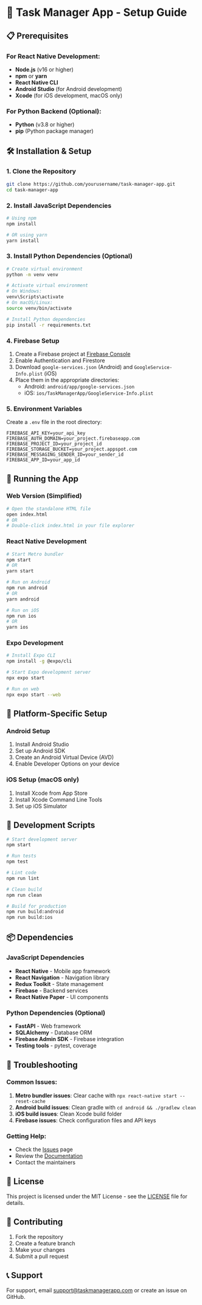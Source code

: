 # 🚀 Task Manager App - Setup Guide

## 📋 Prerequisites

### For React Native Development:
- **Node.js** (v16 or higher)
- **npm** or **yarn**
- **React Native CLI**
- **Android Studio** (for Android development)
- **Xcode** (for iOS development, macOS only)

### For Python Backend (Optional):
- **Python** (v3.8 or higher)
- **pip** (Python package manager)

## 🛠️ Installation & Setup

### 1. Clone the Repository
```bash
git clone https://github.com/yourusername/task-manager-app.git
cd task-manager-app
```

### 2. Install JavaScript Dependencies
```bash
# Using npm
npm install

# OR using yarn
yarn install
```

### 3. Install Python Dependencies (Optional)
```bash
# Create virtual environment
python -m venv venv

# Activate virtual environment
# On Windows:
venv\Scripts\activate
# On macOS/Linux:
source venv/bin/activate

# Install Python dependencies
pip install -r requirements.txt
```

### 4. Firebase Setup
1. Create a Firebase project at [Firebase Console](https://console.firebase.google.com/)
2. Enable Authentication and Firestore
3. Download `google-services.json` (Android) and `GoogleService-Info.plist` (iOS)
4. Place them in the appropriate directories:
   - Android: `android/app/google-services.json`
   - iOS: `ios/TaskManagerApp/GoogleService-Info.plist`

### 5. Environment Variables
Create a `.env` file in the root directory:
```env
FIREBASE_API_KEY=your_api_key
FIREBASE_AUTH_DOMAIN=your_project.firebaseapp.com
FIREBASE_PROJECT_ID=your_project_id
FIREBASE_STORAGE_BUCKET=your_project.appspot.com
FIREBASE_MESSAGING_SENDER_ID=your_sender_id
FIREBASE_APP_ID=your_app_id
```

## 🚀 Running the App

### Web Version (Simplified)
```bash
# Open the standalone HTML file
open index.html
# OR
# Double-click index.html in your file explorer
```

### React Native Development
```bash
# Start Metro bundler
npm start
# OR
yarn start

# Run on Android
npm run android
# OR
yarn android

# Run on iOS
npm run ios
# OR
yarn ios
```

### Expo Development
```bash
# Install Expo CLI
npm install -g @expo/cli

# Start Expo development server
npx expo start

# Run on web
npx expo start --web
```

## 📱 Platform-Specific Setup

### Android Setup
1. Install Android Studio
2. Set up Android SDK
3. Create an Android Virtual Device (AVD)
4. Enable Developer Options on your device

### iOS Setup (macOS only)
1. Install Xcode from App Store
2. Install Xcode Command Line Tools
3. Set up iOS Simulator

## 🔧 Development Scripts

```bash
# Start development server
npm start

# Run tests
npm test

# Lint code
npm run lint

# Clean build
npm run clean

# Build for production
npm run build:android
npm run build:ios
```

## 📦 Dependencies

### JavaScript Dependencies
- **React Native** - Mobile app framework
- **React Navigation** - Navigation library
- **Redux Toolkit** - State management
- **Firebase** - Backend services
- **React Native Paper** - UI components

### Python Dependencies (Optional)
- **FastAPI** - Web framework
- **SQLAlchemy** - Database ORM
- **Firebase Admin SDK** - Firebase integration
- **Testing tools** - pytest, coverage

## 🐛 Troubleshooting

### Common Issues:

1. **Metro bundler issues**: Clear cache with `npx react-native start --reset-cache`
2. **Android build issues**: Clean gradle with `cd android && ./gradlew clean`
3. **iOS build issues**: Clean Xcode build folder
4. **Firebase issues**: Check configuration files and API keys

### Getting Help:
- Check the [Issues](https://github.com/yourusername/task-manager-app/issues) page
- Review the [Documentation](https://github.com/yourusername/task-manager-app/wiki)
- Contact the maintainers

## 📄 License

This project is licensed under the MIT License - see the [LICENSE](LICENSE) file for details.

## 🤝 Contributing

1. Fork the repository
2. Create a feature branch
3. Make your changes
4. Submit a pull request

## 📞 Support

For support, email support@taskmanagerapp.com or create an issue on GitHub.
